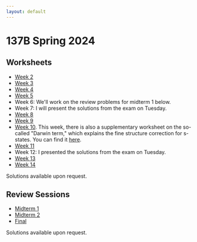 ```yaml
---
layout: default
---
```

# 137B Spring 2024
## Worksheets
* [Week 2](https://jacoberl.github.io/assets/137b-F24/week-2-worksheet.pdf)
* [Week 3](https://jacoberl.github.io/assets/137b-F24/week-3-worksheet.pdf)
* [Week 4](https://jacoberl.github.io/assets/137b-F24/week-4-worksheet.pdf)
* [Week 5](https://jacoberl.github.io/assets/137b-F24/week-5-worksheet.pdf)
* Week 6: We'll work on the review problems for midterm 1 below.
* Week 7: I will present the solutions from the exam on Tuesday.
* [Week 8](https://jacoberl.github.io/assets/137b-F24/week-8-worksheet.pdf)
* [Week 9](https://jacoberl.github.io/assets/137b-F24/week-9-worksheet.pdf)
* [Week 10](https://jacoberl.github.io/assets/137b-F24/week-10-worksheet-v2.pdf). This week, there is also a supplementary worksheet on the so-called "Darwin term," which explains the fine structure correction for s-states. You can find it [here](https://jacoberl.github.io/assets/137b-F24/week-10-worksheet.pdf).
* [Week 11](https://jacoberl.github.io/assets/137b-F24/week-11-worksheet.pdf)
* Week 12: I presented the solutions from the exam on Tuesday.
* [Week 13](https://jacoberl.github.io/assets/137b-F24/week-13-worksheet.pdf)
* [Week 14](https://jacoberl.github.io/assets/137b-F24/week-14-worksheet.pdf)

Solutions available upon request.

## Review Sessions
* [Midterm 1](https://jacoberl.github.io/assets/137b-F24/review-problems-1.pdf)
* [Midterm 2](https://jacoberl.github.io/assets/137b-F24/review-problems-2.pdf)
* [Final](https://jacoberl.github.io/assets/137b-F24/review-problems-final.pdf)

Solutions available upon request.
